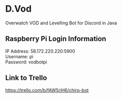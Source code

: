 # D.Vod
Overwatch VOD and Levelling Bot for Discord in Java

## Raspberry Pi Login Information
IP Address: 58.172.220.220:5900  
Username: pi  
Password: vodbotpi  

## Link to Trello
https://trello.com/b/fAW5riH6/chirp-bot
